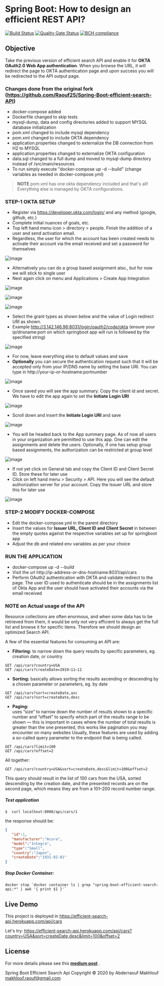  # Spring Boot: How to design an efficient REST API?
 [![Build Status](https://travis-ci.org/Raouf25/Spring-Boot-efficient-search-API.svg?branch=master)](https://travis-ci.org/Raouf25/Spring-Boot-efficient-search-API)
 [![Quality Gate Status](https://sonarcloud.io/api/project_badges/measure?project=Raouf25_Spring-Boot-efficient-search-API&metric=alert_status)](https://sonarcloud.io/dashboard?id=Raouf25_Spring-Boot-efficient-search-API)
 [![BCH compliance](https://bettercodehub.com/edge/badge/Raouf25/Spring-Boot-efficient-search-API?branch=master)](https://bettercodehub.com/)

## Objective
Take the previous version of efficient search API and enable it for **OKTA OAuth2.0 Web App authentication**. When you browse the URL, it will redirect the page to OKTA authentication page and upon success you will be redirected to the API output page.

### Changes done from the original fork (https://github.com/Raouf25/Spring-Boot-efficient-search-API)
* docker-compose added
* Dockerfile changed to skip tests
* mysql-dump, data and config directories added to support MYSQL database initialization
* pom.xml changed to include mysql dependency
* pom.xml changed to include OKTA dependency
* application.properties changed to externalize the DB connection from H2 to MYSQL
* application.properties changed to externalize OKTA configuration	
* data.sql changed to a full dump and moved to mysql-dump directory instead of /src/main/resources
* To run simply execute "docker-compose up -d --build" (change variables as needed in docker-compose.yml)

> **NOTE** pom.xml has one okta dependency included and that's all! Everything else is managed by OKTA configurations.
> 
### STEP-1 OKTA SETUP 
* Register via https://developer.okta.com/login/ and any method (google, github, etc.)
* Complete initial nuances of goals, etc.
* Top left hand menu icon > directory > people. Finish the addition of a user and send activation email. 
* Regardless, the user for which the account has been created needs to activate their account via the email received and set a password for themselves

![image](https://user-images.githubusercontent.com/39495790/121224644-6637ee80-c8a6-11eb-8d4e-a1c00a191466.png)

* Alternatively you can do a group based assignment also., but for now we will stick to single user
* Next again click on menu and Applications > Create App Integration

![image](https://user-images.githubusercontent.com/39495790/121224542-4d2f3d80-c8a6-11eb-9f4f-3abaf79e7215.png)

![image](https://user-images.githubusercontent.com/39495790/121225400-1c9bd380-c8a7-11eb-8ca8-e93c38b3e9ec.png)

![image](https://user-images.githubusercontent.com/39495790/121225827-8b792c80-c8a7-11eb-8a21-66a99825cae3.png)

* Select the grant types as shown below and the value of Login redirect URI as shown. 
* Example http://3.142.146.96:8031/login/oauth2/code/okta (ensure your ip/dnsname:port on which springboot app will run is followed by the specified string)

![image](https://user-images.githubusercontent.com/39495790/121231479-165d2580-c8ae-11eb-8828-cae31dfb721b.png)

* For now, leave everything else to default values and save
* **Optionally** you can secure the authentication request such that it will be accepted only from your IP/DNS name by setting the base URI. You can type in http://your-ip-or-hostname:portnumber

![image](https://user-images.githubusercontent.com/39495790/121231960-aac78800-c8ae-11eb-8f58-8592c4e6130b.png)

* Once saved you will see the app summary. Copy the client id and secret. We have to edit the app again to set the **Initiate Login URI**

![image](https://user-images.githubusercontent.com/39495790/121228865-e6f8e980-c8aa-11eb-8f81-64efd83dfa82.png)

* Scroll down and insert the **Initiate Login URI** and save

![image](https://user-images.githubusercontent.com/39495790/121229761-004e6580-c8ac-11eb-9407-b874b26ff550.png)

* You will be headed back to the App summary page. As of now all users in your organization are permitted to use this app. One can edit the assignments and delete the users. Optionally, if one has setup group based assignments, the authorization can be restricted at group level

![image](https://user-images.githubusercontent.com/39495790/121232805-9768ec80-c8af-11eb-885a-30dab1ebf020.png)

* If not yet click on General tab and copy the Client ID and Client Secret ID. Store these for later use
* Click on left hand menu > Security > API. Here you will see the default authorization server for your account. Copy the Issuer URL and store this for later use

![image](https://user-images.githubusercontent.com/39495790/121233644-73f27180-c8b0-11eb-880a-eecaeb0dfc78.png)


### STEP-2 MODIFY DOCKER-COMPOSE
* Edit the docker-compose.yml in the parent directory
* Insert the values for **Issuer URL, Client ID and Client Secret** in between the empty quotes against the respective variables set up for springboot app
* Adjust the db and related env variables as per your choice

### RUN THE APPLICATION
* docker-compose up -d --build
* Visit the url http://ip-address-or-dns-hostname:8031/api/cars
* Perform OAuth2 authentication with OKTA and validate redirect to the page. The user ID used to authenticate should be in the assignments list of Okta App and the user should have activated their accounts via the email received

### NOTE on Actual usage of the API

Resource collections are often enormous, and when some data has to be retrieved from them, it would be only not very efficient to always get the full list and browse it for specific items. Therefore we should design an optimized Search API.

A few of the essential features for consuming an API are:
- **Filtering:** 
to narrow down the query results by specific parameters, eg. creation date, or country
```
GET /api/cars?country=USA
GET /api/cars?createDate=2019–11–11
```

- **Sorting:** 
basically allows sorting the results ascending or descending by a chosen parameter or parameters, eg. by date
```
GET /api/cars?sort=createDate,asc
GET /api/cars?sort=createDate,desc
```

- **Paging:**  
uses “size” to narrow down the number of results shown to a specific number and “offset” to specify which part of the results range to be shown 
— this is important in cases where the number of total results is greater than the one presented, this works like pagination you may encounter on many websites
Usually, these features are used by adding a so-called query parameter to the endpoint that is being called. 
```
GET /api/cars?limit=100
GET /api/cars?offset=2
```

All together:
```
GET /api/cars?country=USA&sort=createDate,desc&limit=100&offset=2
```
This query should result in the list of 100 cars from the USA, sorted descending by the creation date, and the presented records are on the second page, which means they are from a 101–200 record number range.

##### Test application

```
$  curl localhost:8080/api/cars/1
```

the response should be:
```json
{
   "id":1,
   "manufacturer":"Acura",
   "model":"Integra",
   "type":"Small",
   "country":"Japon",
   "createDate":"1931-02-01"
}
```

#####  Stop Docker Container:
```
docker stop `docker container ls | grep "spring-boot-efficient-search-api:*" | awk '{ print $1 }'`
```

## Live Demo
This project is deployed in https://efficient-search-api.herokuapp.com/api/cars

Let's try: https://efficient-search-api.herokuapp.com/api/cars?country=USA&sort=createDate,desc&limit=100&offset=2

## License
For more details please see this **[medium post](https://medium.com/quick-code/spring-boot-how-to-design-efficient-search-rest-api-c3a678b693a0)** .

Spring Boot Efficient Search Api Copyright © 2020 by Abderraouf Makhlouf <makhlouf.raouf@gmail.com>
